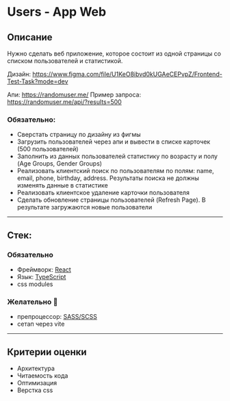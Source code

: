 # Users - App Web

## Описание

Нужно сделать веб приложение, которое состоит из одной страницы со списком пользователей и статистикой.

Дизайн: https://www.figma.com/file/U1KeO8ibvd0kUGAeCEPvpZ/Frontend-Test-Task?mode=dev

Апи: https://randomuser.me/
Пример запроса: https://randomuser.me/api/?results=500

### Обязательно:

- Сверстать страницу по дизайну из фигмы
- Загрузить пользователей через апи и вывести в списке карточек (500 пользователей)
- Заполнить из данных пользователей статистику по возрасту и полу (Age Groups, Gender Groups)
- Реализовать клиентский поиск по пользователям по полям: name, email, phone, birthday, address. Результаты поиска не должны изменять данные в статистике
- Реализовать клиентское удаление карточки пользователя
- Сделать обновление страницы пользователей (Refresh Page). В результате загружаются новые пользователи

---

## Стек:

### Обязательно

- Фреймворк: [React](https://reactjs.org/)
- Язык: [TypeScript](https://www.typescriptlang.org)
- css modules

### Желательно 🙂

- препроцессор: [SASS/SCSS](https://sass-lang.com/)
- сетап через vite

---

## Критерии оценки

- Архитектура
- Читаемость кода
- Оптимизация
- Верстка css
